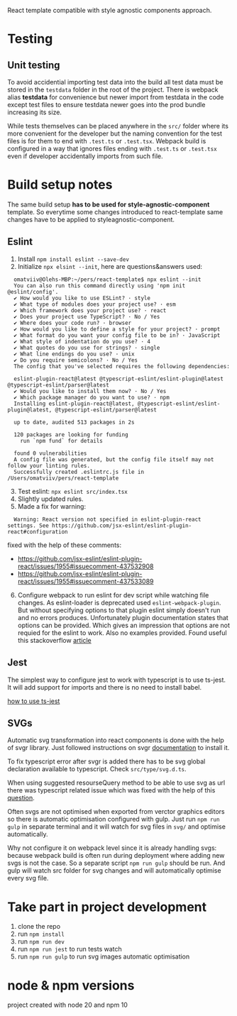 React template compatible with style agnostic components approach.


# Testing

## Unit testing
To avoid accidential importing test data into the build all test data must
be stored in the `testdata` folder in the root of the project. There is webpack
alias **testdata** for convenience but newer import from testdata in the code
except test files to ensure testdata newer goes into the prod bundle increasing
its size.

While tests themselves can be placed anywhere in the `src/` folder where
its more convenient for the developer but the naming convention for the
test files is for them to end with `.test.ts` or `.test.tsx`.
Webpack build is configured in a way that ignores files ending with
`.test.ts` or `.test.tsx` even if developer accidentally imports from such file.


# Build setup notes
The same build setup **has to be used for style-agnostic-component** template.
So everytime some changes introduced to react-template same changes have to be
applied to styleagnostic-component.

## Eslint
1. Install `npm install eslint --save-dev`
2. Initialize `npx elsint --init`, here are questions&answers used:
```
  omatviiv@Olehs-MBP:~/pers/react-template$ npx eslint --init
  You can also run this command directly using 'npm init @eslint/config'.
  ✔ How would you like to use ESLint? · style
  ✔ What type of modules does your project use? · esm
  ✔ Which framework does your project use? · react
  ✔ Does your project use TypeScript? · No / Yes
  ✔ Where does your code run? · browser
  ✔ How would you like to define a style for your project? · prompt
  ✔ What format do you want your config file to be in? · JavaScript
  ✔ What style of indentation do you use? · 4
  ✔ What quotes do you use for strings? · single
  ✔ What line endings do you use? · unix
  ✔ Do you require semicolons? · No / Yes
  The config that you've selected requires the following dependencies:

  eslint-plugin-react@latest @typescript-eslint/eslint-plugin@latest @typescript-eslint/parser@latest
  ✔ Would you like to install them now? · No / Yes
  ✔ Which package manager do you want to use? · npm
  Installing eslint-plugin-react@latest, @typescript-eslint/eslint-plugin@latest, @typescript-eslint/parser@latest

  up to date, audited 513 packages in 2s

  120 packages are looking for funding
    run `npm fund` for details

  found 0 vulnerabilities
  A config file was generated, but the config file itself may not follow your linting rules.
  Successfully created .eslintrc.js file in /Users/omatviiv/pers/react-template
```
3. Test eslint: `npx eslint src/index.tsx`
4. Slightly updated rules.
5. Made a fix for warning:
```
  Warning: React version not specified in eslint-plugin-react settings. See https://github.com/jsx-eslint/eslint-plugin-react#configuration
```
fixed with the help of these comments:
- https://github.com/jsx-eslint/eslint-plugin-react/issues/1955#issuecomment-437532908
- https://github.com/jsx-eslint/eslint-plugin-react/issues/1955#issuecomment-437533089
6. Configure webpack to run eslint for dev script while watching file changes.
As eslint-loader is deprecated used `eslint-webpack-plugin`.
But without specifying options to that plugin eslint simply doesn't run and no
errors produces. Unfortunately plugin documentation states that options can be
provided. Which gives an impression that options are not requied for the eslint
to work. Also no examples provided.
Found useful this stackoverflow [article](https://stackoverflow.com/questions/66521418/eslint-webpack-plugin-no-output-file-and-no-errors)

## Jest
The simplest way to configure jest to work with typescript is to use ts-jest.
It will add support for imports and there is no need to install babel.

[how to use ts-jest](https://github.com/kulshekhar/ts-jest)

## SVGs
Automatic svg transformation into react components is done with the help
of svgr library.
Just followed instructions on svgr
[documentation](https://react-svgr.com/docs/webpack/) to install it.

To fix typescript error after svgr is added there has to be svg global
declaration available to typescript. Check `src/type/svg.d.ts`.

When using suggested resourseQuery method to be able to use svg as url there was
typescript related issue which was fixed with the help of this
[question](https://stackoverflow.com/questions/60816666/how-to-use-query-param-import-in-webpack-with-typescript-without-getting-cannot).

Often svgs are not optimised when exported from verctor graphics editors so
there is automatic optimisation configured with gulp. Just run `npm run gulp` in
separate terminal and it will watch for svg files in `svg/` and optimise
automatically.

Why not configure it on webpack level since it is already handling svgs:
because webpack build is often run during deployment where adding
new svgs is not the case. So a separate script `npm run gulp` should be run.
And gulp will watch src folder for svg changes and will automatically
optimise every svg file.


# Take part in project development 
1. clone the repo
2. run `npm install`
3. run `npm run dev`
4. run `npm run jest` to run tests watch
5. run `npm run gulp` to run svg images automatic optimisation


# node & npm versions
project created with node 20 and npm 10
